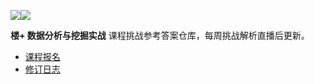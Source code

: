 [![](https://img.shields.io/badge/楼+-数据分析与挖掘实战-orange.svg?longCache=true&style=popout-square)![](https://img.shields.io/badge/-第一期-green.svg?longCache=true&style=popout-square)](https://www.shiyanlou.com/louplus/ml)

**楼+ 数据分析与挖掘实战** 课程挑战参考答案仓库，每周挑战解析直播后更新。

- [课程报名](https://www.shiyanlou.com/louplus/dm)
- [修订日志](https://github.com/shiyanlou/louplus-dm/wiki/CHANGELOG)

